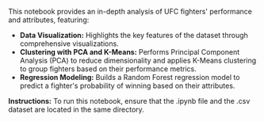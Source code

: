 This notebook provides an in-depth analysis of UFC fighters' performance and attributes, featuring:

  - **Data Visualization:** Highlights the key features of the dataset through comprehensive visualizations.
  - **Clustering with PCA and K-Means:** Performs Principal Component Analysis (PCA) to reduce dimensionality and applies K-Means clustering to group fighters based on their performance metrics.
  - **Regression Modeling:** Builds a Random Forest regression model to predict a fighter's probability of winning based on their attributes.

**Instructions:**
To run this notebook, ensure that the .ipynb file and the .csv dataset are located in the same directory.

